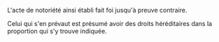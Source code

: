   
 L'acte de notoriété ainsi établi fait foi jusqu'à preuve contraire.  

  
 Celui qui s'en prévaut est présumé avoir des droits héréditaires dans la proportion qui s'y trouve indiquée.  
